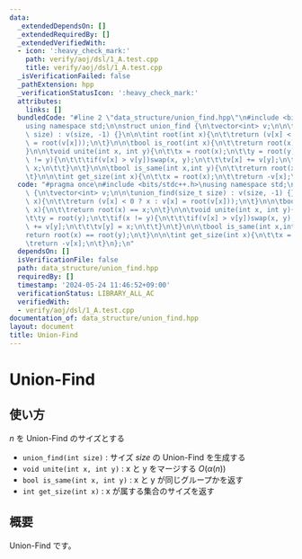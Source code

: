 ```yaml
---
data:
  _extendedDependsOn: []
  _extendedRequiredBy: []
  _extendedVerifiedWith:
  - icon: ':heavy_check_mark:'
    path: verify/aoj/dsl/1_A.test.cpp
    title: verify/aoj/dsl/1_A.test.cpp
  _isVerificationFailed: false
  _pathExtension: hpp
  _verificationStatusIcon: ':heavy_check_mark:'
  attributes:
    links: []
  bundledCode: "#line 2 \"data_structure/union_find.hpp\"\n#include <bits/stdc++.h>\n\
    using namespace std;\n\nstruct union_find {\n\tvector<int> v;\n\n\tunion_find(size_t\
    \ size) : v(size, -1) {}\n\n\tint root(int x){\n\t\treturn (v[x] < 0 ? x : v[x]\
    \ = root(v[x]));\n\t}\n\n\tbool is_root(int x){\n\t\treturn root(x) == x;\n\t\
    }\n\n\tvoid unite(int x, int y){\n\t\tx = root(x);\n\t\ty = root(y);\n\t\tif(x\
    \ != y){\n\t\t\tif(v[x] > v[y])swap(x, y);\n\t\t\tv[x] += v[y];\n\t\t\tv[y] =\
    \ x;\n\t\t}\n\t}\n\n\tbool is_same(int x,int y){\n\t\treturn root(x) == root(y);\n\
    \t}\n\n\tint get_size(int x){\n\t\tx = root(x);\n\t\treturn -v[x];\n\t}\n};\n"
  code: "#pragma once\n#include <bits/stdc++.h>\nusing namespace std;\n\nstruct union_find\
    \ {\n\tvector<int> v;\n\n\tunion_find(size_t size) : v(size, -1) {}\n\n\tint root(int\
    \ x){\n\t\treturn (v[x] < 0 ? x : v[x] = root(v[x]));\n\t}\n\n\tbool is_root(int\
    \ x){\n\t\treturn root(x) == x;\n\t}\n\n\tvoid unite(int x, int y){\n\t\tx = root(x);\n\
    \t\ty = root(y);\n\t\tif(x != y){\n\t\t\tif(v[x] > v[y])swap(x, y);\n\t\t\tv[x]\
    \ += v[y];\n\t\t\tv[y] = x;\n\t\t}\n\t}\n\n\tbool is_same(int x,int y){\n\t\t\
    return root(x) == root(y);\n\t}\n\n\tint get_size(int x){\n\t\tx = root(x);\n\t\
    \treturn -v[x];\n\t}\n};\n"
  dependsOn: []
  isVerificationFile: false
  path: data_structure/union_find.hpp
  requiredBy: []
  timestamp: '2024-05-24 11:46:52+09:00'
  verificationStatus: LIBRARY_ALL_AC
  verifiedWith:
  - verify/aoj/dsl/1_A.test.cpp
documentation_of: data_structure/union_find.hpp
layout: document
title: Union-Find
---
```


# Union-Find

## 使い方

$n$ を Union-Find のサイズとする

- ``union_find(int size)`` : サイズ $size$ の Union-Find を生成する
- ``void unite(int x, int y)`` : x と y をマージする $O(\alpha(n))$
- ``bool is_same(int x, int y)`` : x と y が同じグループかを返す
- ``int get_size(int x)`` : x が属する集合のサイズを返す

## 概要

Union-Find です。
